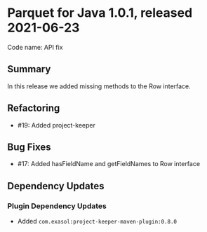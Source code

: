 # Parquet for Java 1.0.1, released 2021-06-23

Code name: API fix

## Summary

In this release we added missing methods to the Row interface.

## Refactoring

* #19: Added project-keeper

## Bug Fixes

* #17: Added hasFieldName and getFieldNames to Row interface

## Dependency Updates

### Plugin Dependency Updates

* Added `com.exasol:project-keeper-maven-plugin:0.8.0`
